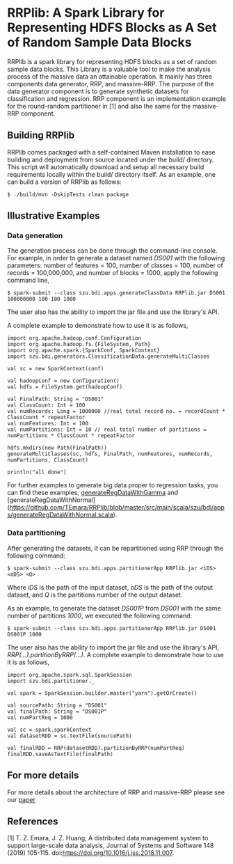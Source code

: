 # RRPlib: A Spark Library for Representing HDFS Blocks as A Set of Random Sample Data Blocks

RRPlib is a spark library for representing HDFS blocks as a set of random sample data blocks. This Library is a valuable tool to make the analysis process of the massive data an attainable operation. It mainly has three components data generator, RRP, and massive-RRP. The purpose of the data generator component is to generate synthetic datasets for classification and regression. RRP component is an implementation example for the round-random partitioner in [1] and also the same for the massive-RRP component.

## Building RRPlib

RRPlib comes packaged with a self-contained Maven installation to ease building and deployment from source located under the build/ directory. This script will automatically download and setup all necessary build requirements locally within the build/ directory itself. As an example, one can build a version of RRPlib as follows:
```
$ ./build/mvn -DskipTests clean package
```

## Illustrative Examples

### Data generation

The generation process can be done through the command-line console. For example, in order to generate a dataset named <i>DS001</i> with the following parameters: number of features = 100, number of classes = 100, number of records = 100,000,000, and number of blocks = 1000, apply the following command line,
```
$ spark-submit --class szu.bdi.apps.generateClassData RRPlib.jar DS001 100000000 100 100 1000 
```
The user also has the ability to import the jar file and use the library's API. 

A complete example to demonstrate how to use it is as follows,

```
import org.apache.hadoop.conf.Configuration
import org.apache.hadoop.fs.{FileSystem, Path}
import org.apache.spark.{SparkConf, SparkContext}
import szu.bdi.generators.ClassificationData.generateMultiClasses

val sc = new SparkContext(conf)

val hadoopConf = new Configuration()
val hdfs = FileSystem.get(hadoopConf)

val FinalPath: String = "DS001"
val ClassCount: Int = 100 
val numRecords: Long = 1000000 //real total record no. = recordCount * ClassCount * repeatFactor
val numFeatures: Int = 100
val numPartitions: Int = 10 // real total number of partitions = numPartitions * ClassCount * repeatFactor

hdfs.mkdirs(new Path(FinalPath))
generateMultiClasses(sc, hdfs, FinalPath, numFeatures, numRecords, numPartitions, ClassCount)

println("all done")
```
For further examples to generate big data proper to regression tasks, you can find these examples, [generateRegDataWithGamma](https://github.com/TEmara/RRPlib/blob/master/src/main/scala/szu/bdi/apps/generateRegDataWithGamma.scala) and [generateRegDataWithNormal] (https://github.com/TEmara/RRPlib/blob/master/src/main/scala/szu/bdi/apps/generateRegDataWithNormal.scala).

### Data partitioning

After generating the datasets, it can be repartitioned using RRP through the following command: 
```
$ spark-submit --class szu.bdi.apps.partitionerApp RRPlib.jar <iDS> <oDS> <Q>
```

Where <i> iDS </i> is the path of the input dataset, <i>oDS</i> is the path of the output dataset, and <i>Q</i> is the partitions number of the output dataset.

As an example, to generate the dataset <i>DS001P</i> from <i>DS001</i> with the same number of partitions <i>1000</i>, we executed the following command:

```
$ spark-submit --class szu.bdi.apps.partitionerApp RRPlib.jar DS001 DS001P 1000
```
The user also has the ability to import the jar file and use the library's API, <i>RRP(...).partitionByRRP(...)</i>. 
A complete example to demonstrate how to use it is as follows,

```
import org.apache.spark.sql.SparkSession
import szu.bdi.partitioner._

val spark = SparkSession.builder.master("yarn").getOrCreate()

val sourcePath: String = "DS001"
val finalPath: String = "DS001P"
val numPartReq = 1000

val sc = spark.sparkContext
val datasetRDD = sc.textFile(sourcePath)

val finalRDD = RRP(datasetRDD).partitionByRRP(numPartReq)
finalRDD.saveAsTextFile(finalPath)
```

## For more details
For more details about the architecture of RRP and massive-RRP please see our
[paper](https://doi.org/10.1016/j.jss.2018.11.007)

## References 
[1] T. Z. Emara, J. Z. Huang, A distributed data management system to support large-scale data analysis, Journal of Systems
and Software 148 (2019) 105-115. doi:https://doi.org/10.1016/j.jss.2018.11.007.
